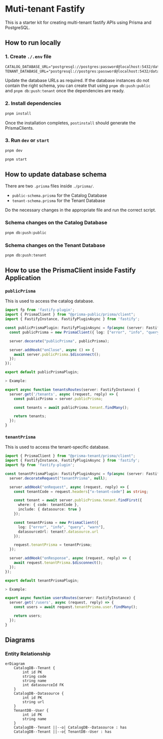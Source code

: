 # Muti-tenant Fastify

This is a starter kit for creating multi-tenant fastify APIs using Prisma and PostgreSQL.

## How to run locally

### 1. Create `./.env` file

```txt
CATALOG_DATABASE_URL="postgresql://postgres:password@localhost:5432/database?schema=public"
TENANT_DATABASE_URL="postgresql://postgres:password@localhost:5432/database?schema=tenant"
```

Update the database URLs as required. If the database instances do not contain the right schema, you can create that using `pnpm db:push:public` and `pnpm db:push:tenant` once the dependencies are ready.

### 2. Install dependencies

```bash
pnpm install
```

Once the installation completes, `postinstall` should generate the PrismaClients.

### 3. Run `dev` or `start`

```bash
pnpm dev
```

```bash
pnpm start
```

## How to update database schema

There are two `.prisma` files inside `./prisma/`.

- `public-schema.prisma` for the Catalog Database
- `tenant-schema.prisma` for the Tenant Database

Do the necessary changes in the appropriate file and run the correct script.

### Schema changes on the Catalog Database

```bash
pnpm db:push:public
```

### Schema changes on the Tenant Database

```bash
pnpm db:push:tenant
```

## How to use the PrismaClient inside Fastify Application

### `publicPrisma`

This is used to access the catalog database.

```ts
import fp from 'fastify-plugin';
import { PrismaClient } from "@prisma-public/prisma/client";
import { FastifyInstance, FastifyPluginAsync } from 'fastify';

const publicPrismaPlugin: FastifyPluginAsync = fp(async (server: FastifyInstance, options) => {
  const publicPrisma = new PrismaClient({ log: ["error", "info", "query", "warn"] });

  server.decorate("publicPrisma", publicPrisma);

  server.addHook("onClose", async () => {
    await server.publicPrisma.$disconnect();
  });
});

export default publicPrismaPlugin;

```

```ts
> Example:

export async function tenantsRoutes(server: FastifyInstance) {
  server.get('/tenants', async (request, reply) => {
    const publicPrisma = server.publicPrisma;

    const tenants = await publicPrisma.tenant.findMany();

    return tenants;
  });
}
```

### `tenantPrisma`

This is used to access the tenant-specific database.

```ts
import { PrismaClient } from "@prisma-tenant/prisma/client";
import { FastifyInstance, FastifyPluginAsync } from 'fastify';
import fp from 'fastify-plugin';

const tenantPrismaPlugin: FastifyPluginAsync = fp(async (server: FastifyInstance, options) => {
  server.decorateRequest("tenantPrisma", null);

  server.addHook("onRequest", async (request, reply) => {
    const tenantCode = request.headers["x-tenant-code"] as string;

    const tenant = await server.publicPrisma.tenant.findFirst({
      where: { code: tenantCode },
      include: { datasource: true }
    });

    const tenantPrisma = new PrismaClient({
      log: ["error", "info", "query", "warn"],
      datasourceUrl: tenant?.datasource.url
    });

    request.tenantPrisma = tenantPrisma;
  });

  server.addHook("onResponse", async (request, reply) => {
    await request.tenantPrisma.$disconnect();
  });
});

export default tenantPrismaPlugin;
```

```ts
> Example:

export async function usersRoutes(server: FastifyInstance) {
  server.get('/users', async (request, reply) => {
    const users = await request.tenantPrisma.user.findMany();

    return users;
  });
}
```

## Diagrams

### Entity Relationship

```mermaid
erDiagram
    CatalogDB--Tenant {
        int id PK
        string code
        string name
        int datasourceId FK
    }
    CatalogDB--Datasource {
        int id PK
        string url
    }
    TenantDB--User {
        int id PK
        string name
    }
    CatalogDB--Tenant ||--o| CatalogDB--Datasource : has
    CatalogDB--Tenant ||--o{ TenantDB--User : has
```
